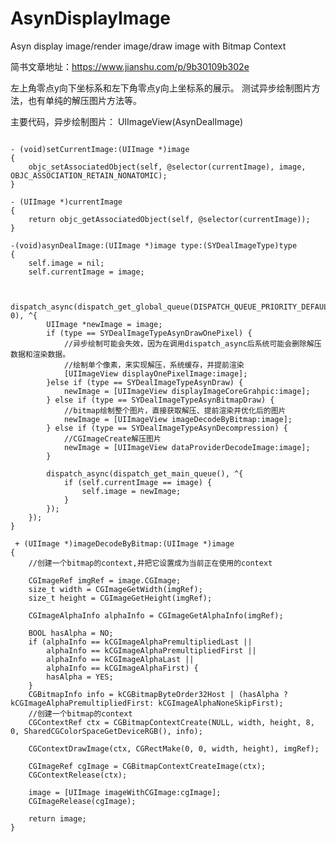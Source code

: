 # AsynDisplayImage
Asyn display image/render image/draw image with Bitmap Context
 
 简书文章地址：https://www.jianshu.com/p/9b30109b302e
 
 左上角零点y向下坐标系和左下角零点y向上坐标系的展示。
 测试异步绘制图片方法，也有单纯的解压图片方法等。
 
 
主要代码，异步绘制图片：
UIImageView(AsynDealImage)

<pre><code>
- (void)setCurrentImage:(UIImage *)image 
{
    objc_setAssociatedObject(self, @selector(currentImage), image, OBJC_ASSOCIATION_RETAIN_NONATOMIC);
}

- (UIImage *)currentImage 
{
    return objc_getAssociatedObject(self, @selector(currentImage));
}

-(void)asynDealImage:(UIImage *)image type:(SYDealImageType)type
{
    self.image = nil;
    self.currentImage = image;
    

    dispatch_async(dispatch_get_global_queue(DISPATCH_QUEUE_PRIORITY_DEFAULT, 0), ^{
        UIImage *newImage = image;
        if (type == SYDealImageTypeAsynDrawOnePixel) {
            //异步绘制可能会失效，因为在调用dispatch_async后系统可能会删除解压数据和渲染数据。
            //绘制单个像素，来实现解压，系统缓存，并提前渲染
            [UIImageView displayOnePixelImage:image];
        }else if (type == SYDealImageTypeAsynDraw) {
            newImage = [UIImageView displayImageCoreGrahpic:image];
        } else if (type == SYDealImageTypeAsynBitmapDraw) {
            //bitmap绘制整个图片，直接获取解压、提前渲染并优化后的图片
            newImage = [UIImageView imageDecodeByBitmap:image];
        } else if (type == SYDealImageTypeAsynDecompression) {
            //CGImageCreate解压图片
            newImage = [UIImageView dataProviderDecodeImage:image];
        }
        
        dispatch_async(dispatch_get_main_queue(), ^{
            if (self.currentImage == image) {
                self.image = newImage;
            }
        });
    });
}

 + (UIImage *)imageDecodeByBitmap:(UIImage *)image
{
    //创建一个bitmap的context,并把它设置成为当前正在使用的context
    
    CGImageRef imgRef = image.CGImage;
    size_t width = CGImageGetWidth(imgRef);
    size_t height = CGImageGetHeight(imgRef);
    
    CGImageAlphaInfo alphaInfo = CGImageGetAlphaInfo(imgRef);

    BOOL hasAlpha = NO;
    if (alphaInfo == kCGImageAlphaPremultipliedLast ||
        alphaInfo == kCGImageAlphaPremultipliedFirst ||
        alphaInfo == kCGImageAlphaLast ||
        alphaInfo == kCGImageAlphaFirst) {
        hasAlpha = YES;
    }
    CGBitmapInfo info = kCGBitmapByteOrder32Host | (hasAlpha ? kCGImageAlphaPremultipliedFirst: kCGImageAlphaNoneSkipFirst);
    //创建一个bitmap的context
    CGContextRef ctx = CGBitmapContextCreate(NULL, width, height, 8, 0, SharedCGColorSpaceGetDeviceRGB(), info);

    CGContextDrawImage(ctx, CGRectMake(0, 0, width, height), imgRef);
    
    CGImageRef cgImage = CGBitmapContextCreateImage(ctx);
    CGContextRelease(ctx);
    
    image = [UIImage imageWithCGImage:cgImage];
    CGImageRelease(cgImage);
    
    return image;
}
</code></pre>
    
  
